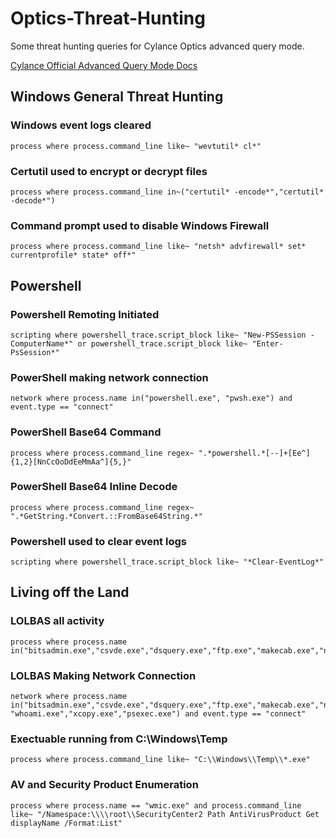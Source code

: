 # Optics-Threat-Hunting
Some threat hunting queries for Cylance Optics advanced query mode. 

[Cylance Official Advanced Query Mode Docs](https://docs.blackberry.com/en/unified-endpoint-security/blackberry-ues/administration/administration/Analyzing-endpoint-data-collected-by-Optics/Using-InstaQuery-and-advanced-query/Create-an-advanced-query)

## Windows General Threat Hunting
### Windows event logs cleared
```
process where process.command_line like~ "wevtutil* cl*"
```

### Certutil used to encrypt or decrypt files
```
process where process.command_line in~("certutil* -encode*","certutil* -decode*")
```
### Command prompt used to disable Windows Firewall
```
process where process.command_line like~ "netsh* advfirewall* set* currentprofile* state* off*"
```
## Powershell 
### Powershell Remoting Initiated 
```
scripting where powershell_trace.script_block like~ "New-PSSession -ComputerName*" or powershell_trace.script_block like~ "Enter-PsSession*"
```
### PowerShell making network connection
```
network where process.name in("powershell.exe", "pwsh.exe") and event.type == "connect"
```
### PowerShell Base64 Command
```
process where process.command_line regex~ ".*powershell.*[--]+[Ee^]{1,2}[NnCcOoDdEeMmAa^]{5,}"
```
### PowerShell Base64 Inline Decode
```
process where process.command_line regex~ ".*GetString.*Convert.::FromBase64String.*"
```
### Powershell used to clear event logs
```
scripting where powershell_trace.script_block like~ "*Clear-EventLog*"
```

## Living off the Land

### LOLBAS all activity 
```
process where process.name in("bitsadmin.exe","csvde.exe","dsquery.exe","ftp.exe","makecab.exe","nbtstat.exe","net1.exe","netstat.exe","nslookup.exe","ping.exe","quser.exe","route.exe","schtasks.exe","taskkill.exe","tasklist.exe","whoami.exe","xcopy.exe","psexec.exe")
```
### LOLBAS Making Network Connection
```
network where process.name in("bitsadmin.exe","csvde.exe","dsquery.exe","ftp.exe","makecab.exe","nbtstat.exe","net1.exe","netstat.exe","nslookup.exe","ping.exe","quser.exe","route.exe","schtasks.exe","taskkill.exe","tasklist.exe", "whoami.exe","xcopy.exe","psexec.exe") and event.type == "connect"
```
### Exectuable running from C:\Windows\Temp
```
process where process.command_line like~ "C:\\Windows\\Temp\\*.exe"
```

### AV and Security Product Enumeration
```
process where process.name == "wmic.exe" and process.command_line like~ "/Namespace:\\\\root\\SecurityCenter2 Path AntiVirusProduct Get displayName /Format:List"
```
